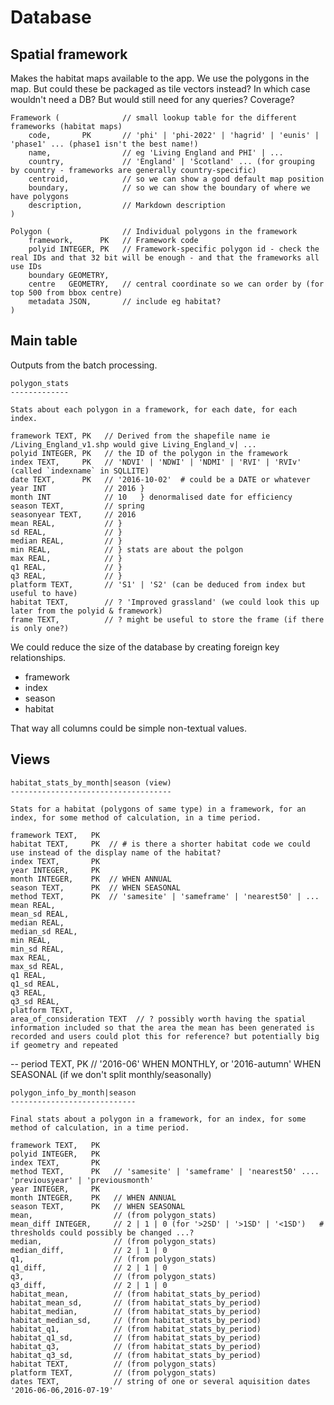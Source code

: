 
Database
========

Spatial framework
-----------------

Makes the habitat maps available to the app. We use the polygons in the map.
But could these be packaged as tile vectors instead? In which case wouldn't need a DB?
But would still need for any queries? Coverage?

    Framework (              // small lookup table for the different frameworks (habitat maps)
        code,       PK       // 'phi' | 'phi-2022' | 'hagrid' | 'eunis' | 'phase1' ... (phase1 isn't the best name!)
        name,                // eg 'Living England and PHI' | ...
        country,             // 'England' | 'Scotland' ... (for grouping by country - frameworks are generally country-specific)
        centroid,            // so we can show a good default map position
        boundary,            // so we can show the boundary of where we have polygons
        description,         // Markdown description
    )

    Polygon (                // Individual polygons in the framework
        framework,      PK   // Framework code
        polyid INTEGER, PK   // Framework-specific polygon id - check the real IDs and that 32 bit will be enough - and that the frameworks all use IDs 
        boundary GEOMETRY,
        centre   GEOMETRY,   // central coordinate so we can order by (for top 500 from bbox centre)
        metadata JSON,       // include eg habitat?
    )

Main table
----------

Outputs from the batch processing.

    polygon_stats
    -------------

    Stats about each polygon in a framework, for each date, for each index.

    framework TEXT, PK   // Derived from the shapefile name ie /Living_England_v1.shp would give Living_England_v| ...
    polyid INTEGER, PK   // the ID of the polygon in the framework
    index TEXT,     PK   // 'NDVI' | 'NDWI' | 'NDMI' | 'RVI' | 'RVIv' (called `indexname` in SQLLITE)
    date TEXT,      PK   // '2016-10-02'  # could be a DATE or whatever
    year INT             // 2016 }
    month INT            // 10   } denormalised date for efficiency
    season TEXT,         // spring
    seasonyear TEXT,     // 2016
    mean REAL,           // }
    sd REAL,             // }
    median REAL,         // }
    min REAL,            // } stats are about the polgon
    max REAL,            // }
    q1 REAL,             // }
    q3 REAL,             // }
    platform TEXT,       // 'S1' | 'S2' (can be deduced from index but useful to have)
    habitat TEXT,        // ? 'Improved grassland' (we could look this up later from the polyid & framework)
    frame TEXT,          // ? might be useful to store the frame (if there is only one?)

We could reduce the size of the database by creating foreign key relationships.

- framework
- index
- season
- habitat

That way all columns could be simple non-textual values.

Views
-----

    habitat_stats_by_month|season (view)
    ------------------------------------

    Stats for a habitat (polygons of same type) in a framework, for an index, for some method of calculation, in a time period.

    framework TEXT,   PK
    habitat TEXT,     PK  // # is there a shorter habitat code we could use instead of the display name of the habitat?
    index TEXT,       PK
    year INTEGER,     PK
    month INTEGER,    PK  // WHEN ANNUAL
    season TEXT,      PK  // WHEN SEASONAL
    method TEXT,      PK  // 'samesite' | 'sameframe' | 'nearest50' | ...
    mean REAL,
    mean_sd REAL,
    median REAL,
    median_sd REAL,
    min REAL,
    min_sd REAL,
    max REAL,
    max_sd REAL,
    q1 REAL,
    q1_sd REAL,
    q3 REAL,
    q3_sd REAL,
    platform TEXT,
    area_of_consideration TEXT  // ? possibly worth having the spatial information included so that the area the mean has been generated is recorded and users could plot this for reference? but potentially big if geometry and repeated
--  period TEXT,      PK  // '2016-06' WHEN MONTHLY, or '2016-autumn' WHEN SEASONAL (if we don't split monthly/seasonally)

    polygon_info_by_month|season
    ----------------------------

    Final stats about a polygon in a framework, for an index, for some method of calculation, in a time period.

    framework TEXT,   PK
    polyid INTEGER,   PK
    index TEXT,       PK
    method TEXT,      PK   // 'samesite' | 'sameframe' | 'nearest50' .... 'previousyear' | 'previousmonth'
    year INTEGER,     PK
    month INTEGER,    PK   // WHEN ANNUAL
    season TEXT,      PK   // WHEN SEASONAL
    mean,                  // (from polygon_stats)
    mean_diff INTEGER,     // 2 | 1 | 0 (for '>2SD' | '>1SD' | '<1SD')   # thresholds could possibly be changed ...?
    median,                // (from polygon_stats)
    median_diff,           // 2 | 1 | 0
    q1,                    // (from polygon_stats)
    q1_diff,               // 2 | 1 | 0
    q3,                    // (from polygon_stats)
    q3_diff,               // 2 | 1 | 0
    habitat_mean,          // (from habitat_stats_by_period)
    habitat_mean_sd,       // (from habitat_stats_by_period)
    habitat_median,        // (from habitat_stats_by_period)
    habitat_median_sd,     // (from habitat_stats_by_period)
    habitat_q1,            // (from habitat_stats_by_period)
    habitat_q1_sd,         // (from habitat_stats_by_period)
    habitat_q3,            // (from habitat_stats_by_period)
    habitat_q3_sd,         // (from habitat_stats_by_period)
    habitat TEXT,          // (from polygon_stats)
    platform TEXT,         // (from polygon_stats)
    dates TEXT,            // string of one or several aquisition dates '2016-06-06,2016-07-19'
